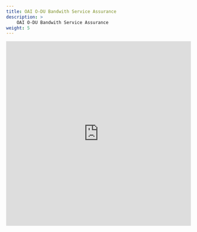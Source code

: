 ```yaml
---
title: OAI O-DU Bandwith Service Assurance
description: >
    OAI O-DU Bandwith Service Assurance
weight: 5
---
```


<div class="container">
    <iframe class="responsive-iframe" src="https://docs.google.com/document/d/e/2PACX-1vQX-qekIwLJgKjHxLPiEd-O8--f4kaf6PXt2lGbQiSImYZcj_6u8uOu29DHG4ysQUc0uy7lm-MBJeCc/pub?embedded=true"></iframe>
  </div> 
  
  <style>
  .container {
    position: relative;
    width: 100%;
    overflow: hidden;
    padding-top: 100%; /* 1:1 Aspect Ratio */
  }
  
  .responsive-iframe {
    position: absolute;
    top: 0;
    left: 0;
    bottom: 0;
    right: 0;
    width: 100%;
    height: 100%;
    border: none;
  }
  </style>